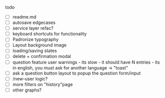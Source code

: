 todo

- [ ] readme.md
- [ ] autosave edgecases
- [ ] service layer refac?
- [ ] keyboard shortcuts for functionality
- [ ] Padronize typography
- [ ] Layout background image
- [ ] loading/saving states
- [ ] delete + confirmation modal
- [ ] question feature user warnings - its slow - it should have N entries - its in english, you must ask for another language -> "toast"
- [ ] ask a question button layout to popup the question form/input
- [ ] /new-user logic?
- [ ] more filters on "history"page
- [ ] other graphs?
